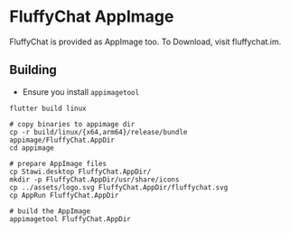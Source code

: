 # FluffyChat AppImage

FluffyChat is provided as AppImage too. To Download, visit fluffychat.im.

## Building

- Ensure you install `appimagetool`

```shell
flutter build linux

# copy binaries to appimage dir
cp -r build/linux/{x64,arm64}/release/bundle appimage/FluffyChat.AppDir
cd appimage

# prepare AppImage files
cp Stawi.desktop FluffyChat.AppDir/
mkdir -p FluffyChat.AppDir/usr/share/icons
cp ../assets/logo.svg FluffyChat.AppDir/fluffychat.svg
cp AppRun FluffyChat.AppDir

# build the AppImage
appimagetool FluffyChat.AppDir
```

